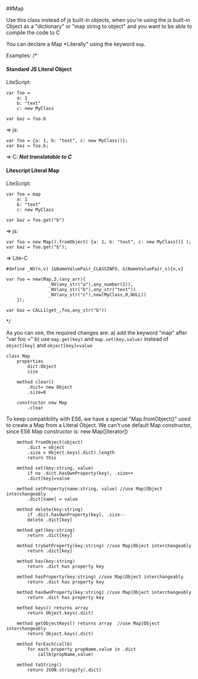 ##Map

Use this class instead of js built-in objects, when you're
using the js built-in Object as a "dictionary" or "map string to object"
and you want to be able to compile the code to C 

You can declare a Map *Literally" using the keyword `map`.

Examples: /*

#### Standard JS Literal Object

LiteScript:

    var foo = 
        a: 1
        b: "text"
        c: new MyClass

    var baz = foo.b

=> js:

    var foo = {a: 1, b: "text", c: new MyClass()};
    var baz = foo.b;

=> C:
    ***Not translatable to C***

#### Litescript Literal Map

LiteScript:

    var foo = map
        a: 1
        b: "text"
        c: new MyClass

    var baz = foo.get("b")

=> js:

    var foo = new Map().fromObject( {a: 1, b: "text", c: new MyClass()} );
    var baz = foo.get("b");

=> Lite-C

    #define _NV(n,v) {&NameValuePair_CLASSINFO, &(NameValuePair_s){n,v}

    var foo = new(Map,3,(any_arr){
                    _NV(any_str("a"),any_number(1)),
                    _NV(any_str("b"),any_str("text"))
                    _NV(any_str("c"),new(MyClass,0,NULL))
        });

    var baz = CALL1(get_,foo,any_str("b"))

*/

As you can see, the required changes are:
a) add the keyword "map" after "var foo ="
b) use `map.get(key)` and `map.set(key,value)` instead of `object[key]` and `object[key]=value`


    class Map
        properties
            dict:Object
            size

        method clear()
            .dict= new Object
            .size=0

        constructor new Map
            .clear
            
To keep compatibility with ES6, we have a special "Map.fromObject()"
used to create a Map from a Literal Object. 
We can't use default Map constructor, since ES6 Map constructor is: new Map([iterator])

        method fromObject(object)
            .dict = object
            .size = Object.keys(.dict).length
            return this

        method set(key:string, value)
            if no .dict.hasOwnProperty(key), .size++
            .dict[key]=value

        method setProperty(name:string, value) //use Map|Object interchangeably
            .dict[name] = value

        method delete(key:string)
            if .dict.hasOwnProperty(key), .size--
            delete .dict[key]

        method get(key:string)
            return .dict[key]

        method tryGetProperty(key:string) //use Map|Object interchangeably
            return .dict[key]

        method has(key:string)
            return .dict has property key

        method hasProperty(key:string) //use Map|Object interchangeably
            return .dict has property key

        method hasOwnProperty(key:string) //use Map|Object interchangeably
            return .dict has property key

        method keys() returns array
            return Object.keys(.dict)

        method getObjectKeys() returns array  //use Map|Object interchangeably
            return Object.keys(.dict)

        method forEach(callb)
            for each property propName,value in .dict
                callb(propName,value)

        method toString()
            return JSON.stringify(.dict)


